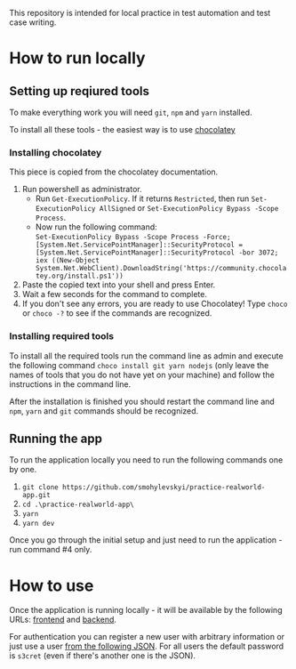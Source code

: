 
This repository is intended for local practice in test automation and test case writing.

# How to run locally
## Setting up reqiured tools
To make everything work you will need ```git```, ```npm``` and ```yarn``` installed.

To install all these tools - the easiest way is to use [chocolatey](https://chocolatey.org/install)

### Installing chocolatey
This piece is copied from the chocolatey documentation.
1. Run powershell as administrator.
    * Run ```Get-ExecutionPolicy```. If it returns ```Restricted```, then run ```Set-ExecutionPolicy AllSigned``` or ```Set-ExecutionPolicy Bypass -Scope Process```.
    * Now run the following command: <br>
    ```Set-ExecutionPolicy Bypass -Scope Process -Force; [System.Net.ServicePointManager]::SecurityProtocol = [System.Net.ServicePointManager]::SecurityProtocol -bor 3072; iex ((New-Object System.Net.WebClient).DownloadString('https://community.chocolatey.org/install.ps1'))```
2. Paste the copied text into your shell and press Enter.
3. Wait a few seconds for the command to complete.
4. If you don't see any errors, you are ready to use Chocolatey! Type ```choco``` or ```choco -?``` to see if the commands are recognized.

### Installing required tools
To install all the required tools run the command line as admin and execute the following command
```choco install git yarn nodejs``` (only leave the names of tools that you do not have yet on your machine)
and follow the instructions in the command line. 

After the installation is finished you should restart the command line and ```npm```, ```yarn``` and ```git``` commands should be recognized.

## Running the app
To run the application locally you need to run the following commands one by one. 

1. ```git clone https://github.com/smohylevskyi/practice-realworld-app.git``` 
2.  ```cd .\practice-realworld-app\```
3.  ```yarn```
4.  ```yarn dev```

Once you go through the initial setup and just need to run the application - run command #4 only.

# How to use
Once the application is running locally - it will be available by the following URLs:
[frontend](http://localhost:3000/) and [backend](http://localhost:3001/).

For authentication you can register a new user with arbitrary information or just use a user [from the following JSON](https://github.com/smohylevskyi/practice-realworld-app/blob/develop/data/database.json). 
For all users the default password is ```s3cret``` (even if there's another one is the JSON). 
